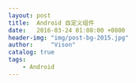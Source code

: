 ```yaml
---
layout: post
title:  Android 自定义组件
date:   2016-03-24 01:08:00 +0800
header-img: "img/post-bg-2015.jpg"
author:     "Vison"
catalog: true
tags:
    - Android
---
```


    



